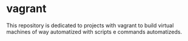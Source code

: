 # vagrant
This repository is dedicated to projects with vagrant to build virtual machines of way automatized with scripts e commands automatizeds.